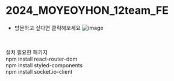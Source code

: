 # 2024_MOYEOYHON_12team_FE
- 방문하고 싶다면 클릭해보세요
![image](https://github.com/user-attachments/assets/11e5b6f2-d842-4365-a488-5feab99768dd)

<br/>

설치 필요한 패키지 <br/>
npm install react-router-dom <br/>
npm install styled-components <br/>
npm install socket.io-client <br/>

